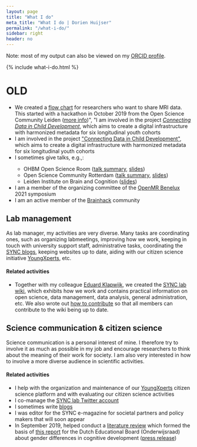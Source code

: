 ```yaml
---
layout: page
title: "What I do"
meta_title: "What I do | Dorien Huijser"
permalink: "/what-i-do/"
sidebar: right
header: no
---
```


<p>Note: most of my output can also be viewed on my <a href="https://orcid.org/0000-0003-3282-8083" target="_blank">ORCID profile</a>.</p>

{% include what-i-do.html %}

<h1> OLD </h1>
<ul>
    <li>We created a <a href='https://doi.org/10.5281/zenodo.3822289' target='_blank'>flow chart</a> for researchers who want to share MRI data. This started with a hackathon
        in October 2019 from the Open Science Community Leiden (<a href='https://github.com/DorienHuijser/MRIsharingguide' target='_blank'>more info</a>)",
        "I am involved in the project <a href='https://individualdevelopment.nl/2020/06/11/funding-for-harmonized-metadata-infrastructure/' target='_blank'><i>Connecting Data in Child Development</i></a>,
        which aims to create a digital infrastructure with harmonized metadata for six longitudinal youth cohorts</li>
    <li>I am involved in the project <a href="https://individualdevelopment.nl/2020/06/11/funding-for-harmonized-metadata-infrastructure/" target="_blank">"Connecting Data in Child Development"</a>, which aims to create a digital infrastructure with harmonized metadata for six longitudinal youth cohorts</li>
    <li>I sometimes give talks, e.g.,:</li>
    <ul>
        <li>OHBM Open Science Room (<a href="https://github.com/ohbm/osr2020/issues/55" target="_blank">talk summary</a>, <a href="https://doi.org/10.5281/zenodo.3905949" target="_blank">slides</a>)</li>
        <li>Open Science Community Rotterdam (<a href="https://www.openscience-rotterdam.com/2020/10/sharing-mri-oct2020/" target="_blank">talk summary</a>, <a href="https://docs.google.com/presentation/d/1f3cue5V5ketJn5hgpXOczQi2mswas5uvL2K2gNJkP1E/edit?usp=sharing" target="_blank">slides</a>)</li>
        <li>Leiden Institute on Brain and Cognition (<a href="https://docs.google.com/presentation/d/1i6N1aYju6SDXYkeYmsXkr1u8tfG_ePtGB3jsBf_XXyM/edit?usp=sharing" target="_blank">slides</a>)</li>
    </ul>
    <li>I am a member of the organizing committee of the <a href="https://openmrbenelux.github.io/" target="_blank">OpenMR Benelux</a> 2021 symposium</li>
    <li>I am an active member of the <a href="https://brainhack.org/" target="_blank">Brainhack</a> community</li>
</ul>

<h2>Lab management</h2>

<p>
    As lab manager, my activities are very diverse. Many tasks are coordinating ones, such as organizing labmeetings, improving how we work, keeping in touch with university support staff, administrative tasks, coordinating the <a href="https://erasmus-synclab.nl/category/blog/" target="_blank">SYNC blogs</a>, keeping websites up to date, aiding with our citizen science initiative <a href="https://youngxperts.nl">YoungXperts</a>, etc.
</p>
<h4>Related activities</h4>
<ul>
        <li>Together with my colleague <a href="https://www.eur.nl/people/eduard-klapwijk" target="_blank">Eduard Klapwijk</a>, we created the <a href="https://eur-synclab.github.io/" target="_blank">SYNC lab wiki</a>, which exhibits how we work and contains practical information on open science, data management, data analysis, general administration, etc. We also wrote out <a href="https://eur-synclab.github.io/about/contribute" target="_blank">how to contribute</a> so that all members can contribute to the wiki being up to date.</li>
</ul>

<h2>Science communication & citizen science</h2>

<p>Science communication is a personal interest of mine. I therefore try to involve it as much as possible in my job and encourage researchers to think about the meaning of their work for society. I am also very interested in how to involve a more diverse audience in scientific activities.</p>
<h4>Related activities</h4>
<ul>
    <li>I help with the organization and maintenance of our <a href="https://youngxperts.nl" target="_blank">YoungXperts</a> citizen science platform and with evaluating our citizen science activities</li>
    <li>I co-manage the <a href="https://twitter.com/SYNClabEUR" target="_blank">SYNC lab Twitter account</a></li>
    <li>I sometimes write <a href="http://www.dorienhuijser.com/blog/" target="_blank">blogs</a></li>
    <li>I was editor for the SYNC e-magazine for societal partners and policy makers that will soon appear</li>
    <li>In September 2019, helped conduct a <a href="https://www.onderwijsraad.nl/publicaties/rapporten/2020/10/07/studie-ontwikkeling-vaardigheden-jongens-en-meisjes" target="_blank">literature review</a> which formed the basis of <a href="https://www.onderwijsraad.nl/publicaties/adviezen/2020/10/07/verkenning-sekseverschillen-onderwijs" target="_blank">this report</a> for the Dutch Educational Board (Onderwijsraad) about gender differences in cognitive development (<a href="https://www.onderwijsraad.nl/actueel/nieuws/2020/10/7/denkbeelden-jongens-en-meiden-leiden-tot-verschillen-in-school--en-beroepsloopbanen" target="_blank">press release</a>)</li>
</ul>
